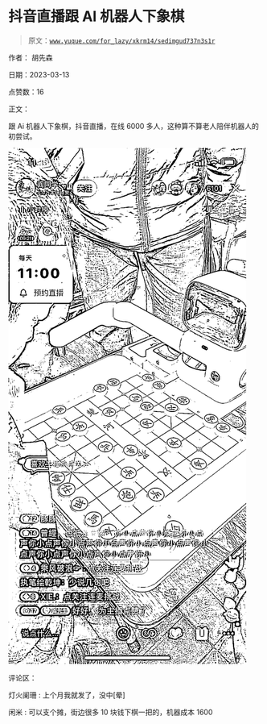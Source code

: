 # 抖音直播跟 AI 机器人下象棋

> 原文：[`www.yuque.com/for_lazy/xkrm14/sedimgud737n3s1r`](https://www.yuque.com/for_lazy/xkrm14/sedimgud737n3s1r)

作者： 胡先森

日期：2023-03-13

点赞数：16

正文：

跟 Ai 机器人下象棋，抖音直播，在线 6000 多人，这种算不算老人陪伴机器人的初尝试。

![](img/a293bc07a07c7590991e691631e25f2c.png)  

评论区：

灯火阑珊 : 上个月我就发了，没中[晕]

闲米 : 可以支个摊，街边很多 10 块钱下棋一把的，机器成本 1600



